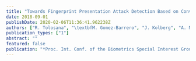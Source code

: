 ```yaml
---
title: "Towards Fingerprint Presentation Attack Detection Based on Convolutional Neural Networks and Short Wave Infrared Imaging"
date: 2018-09-01
publishDate: 2020-02-06T11:36:41.962238Z
authors: ["R. Tolosana", "\textbfM. Gomez-Barrero", "J. Kolberg", "A. Morales", "C. Busch", "J. Ortega"]
publication_types: ["1"]
abstract: ""
featured: false
publication: "*Proc. Int. Conf. of the Biometrics Special Interest Group (BIOSIG)*"
---
```


